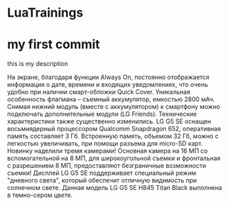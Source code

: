# LuaTrainings

# my first commit


this is my description

На экране, благодаря функции Always On, постоянно отображается информация о дате, времени и входящих уведомлениях, что очень удобно при наличии смарт-обложки Quick Cover. Уникальная особенность флагмана – съемный аккумулятор, емкостью 2800 мАч. Снимая нижний модуль (вместе с аккумулятором) к смартфону можно подключать дополнительные модули (LG Friends). Технические характеристики также существенно изменились. LG G5 SE оснащен восьмиядерный процессором Qualcomm Snapdragon 652, оперативная память составляет 3 Гб. Встроенную память, объемом 32 Гб, можно с легкостью увеличивать, при помощи разъема для micro-SD карт. Новинку наделили тремя камерами! Основная камера на 16 МП со вспомогательной на 8 МП, для широкоугольной съемки и фронтальная с разрешением 8 МП, предоставляют безграничные возможности съемки! Дисплей LG G5 SE поддерживает специальный режим "дневного света", который обеспечит отличную видимость при солнечном свете. Данная модель LG G5 SE H845﻿ Titan Black﻿ выполнена в темно-сером цвете.
